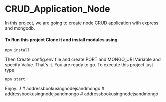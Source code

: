 # CRUD_Application_Node
In this project, we are going to create node CRUD application with express and mongodb.

#### To Run this project Clone it and install modules using
```
npm install
```

Then Create config.env file and create PORT and MONGO_URI Variable and specify Value.
That's it. You are ready to go. To execute this project just type
```
npm start
```

Enjoy...!
#   a d d r e s s b o o k u s i n g n o d e j s a n d m o n g o  
 #   a d d r e s s b o o k u s i n g n o d e j s a n d m o n g o  
 #   a d d r e s s b o o k u s i n g n o d e j s a n d m o n g o  
 